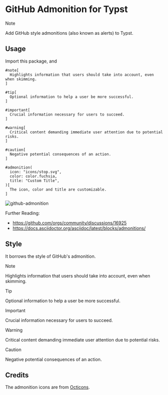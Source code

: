 # GitHub Admonition for Typst

> [!NOTE]
> Add GitHub style admonitions (also known as alerts) to Typst.

## Usage

Import this package, and

```typ
#note[
  Highlights information that users should take into account, even when skimming.
]

#tip[
  Optional information to help a user be more successful.
]

#important[
  Crucial information necessary for users to succeed.
]

#warning[
  Critical content demanding immediate user attention due to potential risks.
]

#caution[
  Negative potential consequences of an action.
]

#admonition(
  icon: "icons/stop.svg",
  color: color.fuchsia,
  title: "Custom Title",
)[
  The icon, color and title are customizable.
]
```

![github-admonition](https://github.com/FlandiaYingman/typst-github-admonition/assets/9929037/639a62fa-f2f7-4d70-b922-29dc72372f46)

Further Reading: 

- https://github.com/orgs/community/discussions/16925
- https://docs.asciidoctor.org/asciidoc/latest/blocks/admonitions/

## Style

It borrows the style of GitHub's admonition.

> [!NOTE]  
> Highlights information that users should take into account, even when skimming.

> [!TIP]
> Optional information to help a user be more successful.

> [!IMPORTANT]  
> Crucial information necessary for users to succeed.

> [!WARNING]  
> Critical content demanding immediate user attention due to potential risks.

> [!CAUTION]
> Negative potential consequences of an action.

## Credits

The admonition icons are from [Octicons](https://github.com/primer/octicons).